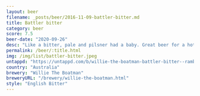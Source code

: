 ```yaml
---
layout: beer
filename: _posts/beer/2016-11-09-battler-bitter.md
title: Battler bitter
category: beer
score: 7.5
beer-date: "2020-09-26"
desc: "Like a bitter, pale and pilsner had a baby. Great beer for a hot day"
permalink: /beer/:title.html
img: /img/list/battler-bitter.jpeg
untappd: "https://untappd.com/b/willie-the-boatman-battler-bitter--ramblin-rascals-exclusive-/2215153"
country: "Australia"
brewery: "Willie The Boatman"
breweryURL: "/brewery/willie-the-boatman.html"
style: "English Bitter"
---
```

